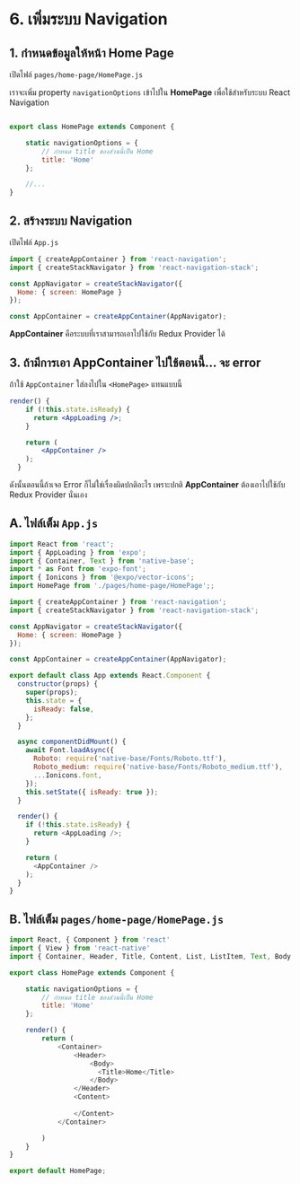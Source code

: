
# 6. เพิ่มระบบ Navigation

## 1. กำหนดข้อมูลให้หน้า Home Page

เปิดไฟล์ `pages/home-page/HomePage.js`

เราจะเพิ่ม property `navigationOptions` เข้าไปใน **HomePage** เพื่อใช้สำหรับระบบ React Navigation

```js

export class HomePage extends Component {

    static navigationOptions = {
        // กำหนด title ของส่วนนี้เป็น Home
        title: 'Home'
    };

    //...
}
```

## 2. สร้างระบบ Navigation 

เปิดไฟล์ `App.js`

```js
import { createAppContainer } from 'react-navigation';
import { createStackNavigator } from 'react-navigation-stack';

const AppNavigator = createStackNavigator({
  Home: { screen: HomePage }
});

const AppContainer = createAppContainer(AppNavigator);
```

**AppContainer** คือระบบที่เราสามารถเอาไปใช้กับ Redux Provider ได้ 

## 3. ถ้ามีการเอา AppContainer ไปใช้ตอนนี้... จะ error 

ถ้าใช้ `AppContainer` ใส่ลงไปใน `<HomePage>` แทนแบบนี้

```jsx
render() {
    if (!this.state.isReady) {
      return <AppLoading />;
    }

    return (
        <AppContainer />
    );
  }
```

ดังนั้นตอนนี้ถ้าเจอ Error ก็ไม่ใช่เรื่องผิดปกติอะไร เพราะปกติ **AppContainer** ต้องเอาไปใช้กับ Redux Provider นั่นเอง

## A. ไฟล์เต็ม `App.js`

```js
import React from 'react';
import { AppLoading } from 'expo';
import { Container, Text } from 'native-base';
import * as Font from 'expo-font';
import { Ionicons } from '@expo/vector-icons';
import HomePage from './pages/home-page/HomePage';;

import { createAppContainer } from 'react-navigation';
import { createStackNavigator } from 'react-navigation-stack';

const AppNavigator = createStackNavigator({
  Home: { screen: HomePage }
});

const AppContainer = createAppContainer(AppNavigator);

export default class App extends React.Component {
  constructor(props) {
    super(props);
    this.state = {
      isReady: false,
    };
  }

  async componentDidMount() {
    await Font.loadAsync({
      Roboto: require('native-base/Fonts/Roboto.ttf'),
      Roboto_medium: require('native-base/Fonts/Roboto_medium.ttf'),
      ...Ionicons.font,
    });
    this.setState({ isReady: true });
  }

  render() {
    if (!this.state.isReady) {
      return <AppLoading />;
    }

    return (
      <AppContainer />
    );
  }
}
```

## B. ไฟล์เต็ม `pages/home-page/HomePage.js`

```js
import React, { Component } from 'react'
import { View } from 'react-native'
import { Container, Header, Title, Content, List, ListItem, Text, Body  } from 'native-base';

export class HomePage extends Component {

    static navigationOptions = {
        // กำหนด title ของส่วนนี้เป็น Home
        title: 'Home'
    };

    render() {
        return (
            <Container>
                <Header>
                    <Body>
                      <Title>Home</Title>
                    </Body>
                </Header>
                <Content>
                    
                </Content>
            </Container>

        )
    }
}

export default HomePage;
```
